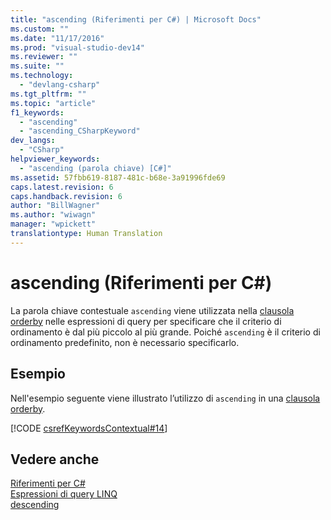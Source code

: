 ```yaml
---
title: "ascending (Riferimenti per C#) | Microsoft Docs"
ms.custom: ""
ms.date: "11/17/2016"
ms.prod: "visual-studio-dev14"
ms.reviewer: ""
ms.suite: ""
ms.technology: 
  - "devlang-csharp"
ms.tgt_pltfrm: ""
ms.topic: "article"
f1_keywords: 
  - "ascending"
  - "ascending_CSharpKeyword"
dev_langs: 
  - "CSharp"
helpviewer_keywords: 
  - "ascending (parola chiave) [C#]"
ms.assetid: 57fbb619-8187-481c-b68e-3a91996fde69
caps.latest.revision: 6
caps.handback.revision: 6
author: "BillWagner"
ms.author: "wiwagn"
manager: "wpickett"
translationtype: Human Translation
---
```

# ascending (Riferimenti per C#)
La parola chiave contestuale `ascending` viene utilizzata nella [clausola orderby](../../../csharp/language-reference/keywords/orderby-clause.md) nelle espressioni di query per specificare che il criterio di ordinamento è dal più piccolo al più grande.  Poiché `ascending` è il criterio di ordinamento predefinito, non è necessario specificarlo.  
  
## Esempio  
 Nell'esempio seguente viene illustrato l’utilizzo di `ascending` in una [clausola orderby](../../../csharp/language-reference/keywords/orderby-clause.md).  
  
 [!CODE [csrefKeywordsContextual#14](../CodeSnippet/VS_Snippets_VBCSharp/csrefKeywordsContextual#14)]  
  
## Vedere anche  
 [Riferimenti per C\#](../../../csharp/language-reference/index.md)   
 [Espressioni di query LINQ](../../../csharp/programming-guide/linq-query-expressions/index.md)   
 [descending](../../../csharp/language-reference/keywords/descending.md)